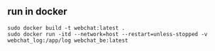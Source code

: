 ## run in docker
```shell
sudo docker build -t webchat:latest .
sudo docker run -itd --network=host --restart=unless-stopped -v webchat_log:/app/log webchat_be:latest
```